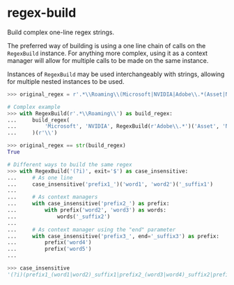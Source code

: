 # regex-build
Build complex one-line regex strings.

The preferred way of building is using a one line chain of calls on the `RegexBuild` instance.
For anything more complex, using it as a context manager will allow for multiple calls to be made on the same instance.

Instances of `RegexBuild` may be used interchangeably with strings, allowing for multiple nested instances to be used.

```python
>>> original_regex = r'.*\\Roaming\\(Microsoft|NVIDIA|Adobe\\.*(Asset|Native)Cache)\\'

# Complex example
>>> with RegexBuild(r'.*\\Roaming\\') as build_regex:
...     build_regex(
...         'Microsoft', 'NVIDIA', RegexBuild(r'Adobe\\.*')('Asset', 'Native')('Cache'),
...     )(r'\\')

>>> original_regex == str(build_regex)
True

# Different ways to build the same regex
>>> with RegexBuild('(?i)', exit='$') as case_insensitive:
...     # As one line
...     case_insensitive('prefix1_')('word1', 'word2')('_suffix1')
...
...     # As context managers
...     with case_insensitive('prefix2_') as prefix:
...         with prefix('word2', 'word3') as words:
...             words('_suffix2')
...
...     # As context manager using the "end" parameter
...     with case_insensitive('prefix3_', end='_suffix3') as prefix:
...         prefix('word4')
...         prefix('word5')
...

>>> case_insensitive
'(?i)(prefix1_(word1|word2)_suffix1|prefix2_(word3|word4)_suffix2|prefix3_(word5|word6)_suffix3)$'
```

